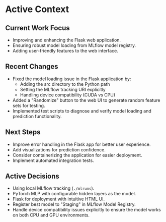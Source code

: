 # Active Context

## Current Work Focus
- Improving and enhancing the Flask web application.
- Ensuring robust model loading from MLflow model registry.
- Adding user-friendly features to the web interface.

## Recent Changes
- Fixed the model loading issue in the Flask application by:
  - Adding the src directory to the Python path
  - Setting the MLflow tracking URI explicitly
  - Handling device compatibility (CUDA vs CPU)
- Added a "Randomize" button to the web UI to generate random feature sets for testing.
- Implemented test scripts to diagnose and verify model loading and prediction functionality.

## Next Steps
- Improve error handling in the Flask app for better user experience.
- Add visualizations for prediction confidence.
- Consider containerizing the application for easier deployment.
- Implement automated integration tests.

## Active Decisions
- Using local MLflow tracking (`./mlruns`).
- PyTorch MLP with configurable hidden layers as the model.
- Flask for deployment with intuitive HTML UI.
- Register best model to "Staging" in MLflow Model Registry.
- Handle device compatibility issues explicitly to ensure the model works on both CPU and GPU environments. 